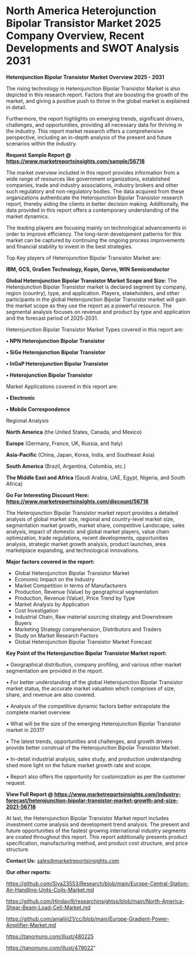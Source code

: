 # North America Heterojunction Bipolar Transistor Market 2025 Company Overview, Recent Developments and SWOT Analysis 2031

<Strong> Heterojunction Bipolar Transistor Market Overview 2025 - 2031</strong>

The rising technology in Heterojunction Bipolar Transistor Market is also depicted in this research report. Factors that are boosting the growth of the market, and giving a positive push to thrive in the global market is explained in detail.

Furthermore, the report highlights on emerging trends, significant drivers, challenges, and opportunities, providing all necessary data for thriving in the industry. This report market research offers a comprehensive perspective, including an in-depth analysis of the present and future scenarios within the industry.

<strong>Request Sample Report @ <a href=https://www.marketreportsinsights.com/sample/56718>https://www.marketreportsinsights.com/sample/56718</a></strong>

The market overview included in this report provides information from a wide range of resources like government organizations, established companies, trade and industry associations, industry brokers and other such regulatory and non-regulatory bodies. The data acquired from these organizations authenticate the Heterojunction Bipolar Transistor research report, thereby aiding the clients in better decision making. Additionally, the data provided in this report offers a contemporary understanding of the market dynamics.

The leading players are focusing mainly on technological advancements in order to improve efficiency. The long-term development patterns for this market can be captured by continuing the ongoing process improvements and financial stability to invest in the best strategies.

Top Key players of Heterojunction Bipolar Transistor Market are:

<strong>IBM, GCS, GraSen Technology, Kopin, Qorvo, WIN Semiconductor</strong>

<strong><b>Global Heterojunction Bipolar Transistor Market Scope and Size:</b></strong>
The Heterojunction Bipolar Transistor market is declared segment by company, region (country), type, and application. Players, stakeholders, and other participants in the global Heterojunction Bipolar Transistor market will gain the market scope as they use the report as a powerful resource. The segmental analysis focuses on revenue and product by type and application and the forecast period of 2025-2031.

Heterojunction Bipolar Transistor Market Types covered in this report are:

<strong>• NPN Heterojunction Bipolar Transistor

• SiGe Heterojunction Bipolar Transistor

• InGaP Heterojunction Bipolar Transistor

• Heterojunction Bipolar Transistor</strong>

Market Applications covered in this report are:

<strong>• Electronic

• Mobile Correspondence</strong> 

Regional Analysis

<strong>North America</strong> (the United States, Canada, and Mexico)

<strong>Europe</strong> (Germany, France, UK, Russia, and Italy)

<strong>Asia-Pacific</strong> (China, Japan, Korea, India, and Southeast Asia)

<strong>South America</strong> (Brazil, Argentina, Colombia, etc.)

<strong>The Middle East and Africa</strong> (Saudi Arabia, UAE, Egypt, Nigeria, and South Africa)

<strong>Go For Interesting Discount Here: <a href=https://www.marketreportsinsights.com/discount/56718>https://www.marketreportsinsights.com/discount/56718</a></strong>

The Heterojunction Bipolar Transistor market report provides a detailed analysis of global market size, regional and country-level market size, segmentation market growth, market share, competitive Landscape, sales analysis, impact of domestic and global market players, value chain optimization, trade regulations, recent developments, opportunities analysis, strategic market growth analysis, product launches, area marketplace expanding, and technological innovations.

<strong><b>Major factors covered in the report:</b></strong>
<ul>
  <li>Global Heterojunction Bipolar Transistor Market </li>
  <li>Economic Impact on the Industry</li>
  <li>Market Competition in terms of Manufacturers</li>
  <li>Production, Revenue (Value) by geographical segmentation</li>
  <li>Production, Revenue (Value), Price Trend by Type</li>
  <li>Market Analysis by Application</li>
  <li>Cost Investigation</li>
  <li>Industrial Chain, Raw material sourcing strategy and Downstream Buyers</li>
  <li>Marketing Strategy comprehension, Distributors and Traders</li>
  <li>Study on Market Research Factors</li>
  <li>Global Heterojunction Bipolar Transistor Market Forecast</li>
</ul>

<strong><b>Key Point of the Heterojunction Bipolar Transistor Market report:</b></strong>

• Geographical distribution, company profiling, and various other market segmentation are provided in the report.

• For better understanding of the global Heterojunction Bipolar Transistor market status, the accurate market valuation which comprises of size, share, and revenue are also covered.

• Analysis of the competitive dynamic factors better extrapolate the complete market overview

• What will be the size of the emerging Heterojunction Bipolar Transistor market in 2031?

• The latest trends, opportunities and challenges, and growth drivers provide better construal of the Heterojunction Bipolar Transistor Market.

• In-detail industrial analysis, sales study, and production understanding shed more light on the future market growth rate and scope.

• Report also offers the opportunity for customization as per the customer request.

<strong><b>View Full Report @ <a href=https://www.marketreportsinsights.com/industry-forecast/heterojunction-bipolar-transistor-market-growth-and-size-2021-56718>https://www.marketreportsinsights.com/industry-forecast/heterojunction-bipolar-transistor-market-growth-and-size-2021-56718</a></b></strong>


At last, the Heterojunction Bipolar Transistor Market report includes investment come analysis and development trend analysis. The present and future opportunities of the fastest growing international industry segments are coated throughout this report. This report additionally presents product specification, manufacturing method, and product cost structure, and price structure.

<strong>Contact Us:</strong>
sales@marketreportsinsights.com

<strong>Our other reports:</strong>

<a href=https://github.com/Siya23553/Research/blob/main/Europe-Central-Station-Air-Handling-Units-Coils-Market.md>https://github.com/Siya23553/Research/blob/main/Europe-Central-Station-Air-Handling-Units-Coils-Market.md</a>

<a href=https://github.com/Hindavi9/researchinsightss/blob/main/North-America-Shear-Beam-Load-Cell-Market.md>https://github.com/Hindavi9/researchinsightss/blob/main/North-America-Shear-Beam-Load-Cell-Market.md</a>

<a href=https://github.com/anjaliiii21/cc/blob/main/Europe-Gradient-Power-Amplifier-Market.md>https://github.com/anjaliiii21/cc/blob/main/Europe-Gradient-Power-Amplifier-Market.md</a>

<a href=https://tanomuno.com/illust/480225>https://tanomuno.com/illust/480225</a>

<a href=https://tanomuno.com/illust/479022>https://tanomuno.com/illust/479022</a>"
